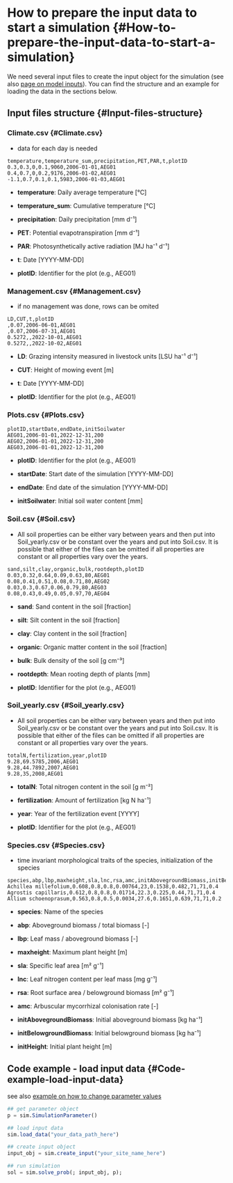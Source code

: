 
# How to prepare the input data to start a simulation {#How-to-prepare-the-input-data-to-start-a-simulation}

We need several input files to create the input object for the simulation (see also [page on model inputs](/model/inputs#Model-inputs)). You can find the structure and an example for loading the data in the sections below.

## Input files structure {#Input-files-structure}

### Climate.csv {#Climate.csv}
- data for each day is needed
  

```csv
temperature,temperature_sum,precipitation,PET,PAR,t,plotID
0.3,0.3,0,0.1,9060,2006-01-01,AEG01
0.4,0.7,0,0.2,9176,2006-01-02,AEG01
-1.1,0.7,0.1,0.1,5983,2006-01-03,AEG01
```

- **temperature**: Daily average temperature [°C]
  
- **temperature_sum**: Cumulative temperature [°C]
  
- **precipitation**: Daily precipitation [mm d⁻¹]
  
- **PET**: Potential evapotranspiration  [mm d⁻¹]
  
- **PAR**: Photosynthetically active radiation [MJ ha⁻¹ d⁻¹]
  
- **t**: Date [YYYY-MM-DD]
  
- **plotID**: Identifier for the plot (e.g., AEG01)
  

### Management.csv {#Management.csv}
- if no management was done, rows can be omited
  

```csv
LD,CUT,t,plotID
,0.07,2006-06-01,AEG01
,0.07,2006-07-31,AEG01
0.5272,,2022-10-01,AEG01
0.5272,,2022-10-02,AEG01
```

- **LD**: Grazing intensity measured in livestock units [LSU ha⁻¹ d⁻¹] 
  
- **CUT**: Height of mowing event [m]
  
- **t**: Date [YYYY-MM-DD]
  
- **plotID**: Identifier for the plot (e.g., AEG01)
  

### Plots.csv {#Plots.csv}

```csv
plotID,startDate,endDate,initSoilwater
AEG01,2006-01-01,2022-12-31,200
AEG02,2006-01-01,2022-12-31,200
AEG03,2006-01-01,2022-12-31,200
```

- **plotID**: Identifier for the plot (e.g., AEG01)
  
- **startDate**: Start date of the simulation [YYYY-MM-DD]
  
- **endDate**: End date of the simulation [YYYY-MM-DD]
  
- **initSoilwater**: Initial soil water content [mm]
  

### Soil.csv {#Soil.csv}
- All soil properties can be either vary between years and then put into Soil_yearly.csv or be constant over the years and put into Soil.csv. It is possible that either of the files can be omitted if all properties are constant or all properties vary over the years.
  

```csv
sand,silt,clay,organic,bulk,rootdepth,plotID
0.03,0.32,0.64,0.09,0.63,80,AEG01
0.08,0.41,0.51,0.08,0.71,80,AEG02
0.03,0.3,0.67,0.06,0.79,80,AEG03
0.08,0.43,0.49,0.05,0.97,70,AEG04
```

- **sand**: Sand content in the soil [fraction]
  
- **silt**: Silt content in the soil [fraction]
  
- **clay**: Clay content in the soil [fraction]
  
- **organic**: Organic matter content in the soil [fraction]
  
- **bulk**: Bulk density of the soil [g cm⁻³]
  
- **rootdepth**: Mean rooting depth of plants [mm]
  
- **plotID**: Identifier for the plot (e.g., AEG01)
  

### Soil_yearly.csv {#Soil_yearly.csv}
- All soil properties can be either vary between years and then put into Soil_yearly.csv or be constant over the years and put into Soil.csv. It is possible that either of the files can be omitted if all properties are constant or all properties vary over the years.
  

```csv
totalN,fertilization,year,plotID
9.28,69.5785,2006,AEG01
9.28,44.7892,2007,AEG01
9.28,35,2008,AEG01
```

- **totalN**: Total nitrogen content in the soil [g m⁻²]
  
- **fertilization**: Amount of fertilization [kg N ha⁻¹]
  
- **year**: Year of the fertilization event [YYYY]
  
- **plotID**: Identifier for the plot (e.g., AEG01)
  

### Species.csv {#Species.csv}
- time invariant morphological traits of the species, initialization of the species
  

```csv
species,abp,lbp,maxheight,sla,lnc,rsa,amc,initAbovegroundBiomass,initBelowgroundBiomass,initHeight
Achillea millefolium,0.608,0.8,0.8,0.00764,23,0.1538,0.482,71,71,0.4
Agrostis capillaris,0.612,0.8,0.8,0.01714,22.3,0.225,0.44,71,71,0.4
Allium schoenoprasum,0.563,0.8,0.5,0.0034,27.6,0.1651,0.639,71,71,0.2
```

- **species**: Name of the species
  
- **abp**:  Aboveground biomass / total biomass [-]    
  
- **lbp**: Leaf mass / aboveground biomass [-]
  
- **maxheight**: Maximum plant height [m]
  
- **sla**: Specific leaf area [m² g⁻¹]
  
- **lnc**: Leaf nitrogen content per leaf mass [mg g⁻¹]
  
- **rsa**: Root surface area / belowground biomass [m² g⁻¹]
  
- **amc**: Arbuscular mycorrhizal colonisation rate [-]
  
- **initAbovegroundBiomass**: Initial aboveground biomass [kg ha⁻¹]
  
- **initBelowgroundBiomass**: Initial belowground biomass [kg ha⁻¹]
  
- **initHeight**: Initial plant height [m]
  

## Code example - load input data {#Code-example-load-input-data}

see also [example on how to change parameter values](/model/parameter#How-to-change-a-parameter-value)

```julia
## get parameter object
p = sim.SimulationParameter()

## load input data
sim.load_data("your_data_path_here") 

## create input object
input_obj = sim.create_input("your_site_name_here")

## run simulation
sol = sim.solve_prob(; input_obj, p);
```

